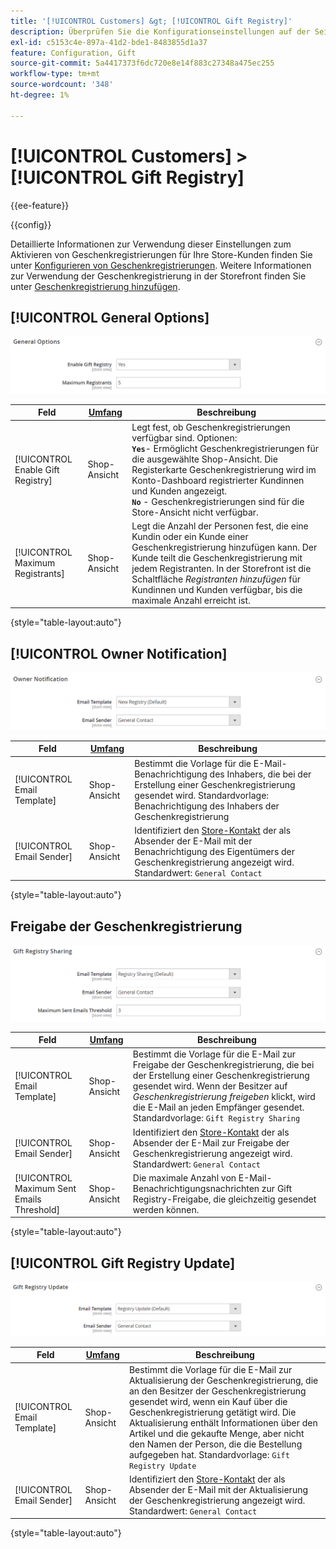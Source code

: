 ```yaml
---
title: '[!UICONTROL Customers] &gt; [!UICONTROL Gift Registry]'
description: Überprüfen Sie die Konfigurationseinstellungen auf der Seite [!UICONTROL Customers] &gt; [!UICONTROL Gift Registry] des Commerce Admin-Bereichs.
exl-id: c5153c4e-897a-41d2-bde1-8483855d1a37
feature: Configuration, Gift
source-git-commit: 5a4417373f6dc720e8e14f883c27348a475ec255
workflow-type: tm+mt
source-wordcount: '348'
ht-degree: 1%

---
```


# [!UICONTROL Customers] > [!UICONTROL Gift Registry]

{{ee-feature}}

{{config}}

Detaillierte Informationen zur Verwendung dieser Einstellungen zum Aktivieren von Geschenkregistrierungen für Ihre Store-Kunden finden Sie unter [Konfigurieren von Geschenkregistrierungen](../../merchandising-promotions/gift-registry-configure.md). Weitere Informationen zur Verwendung der Geschenkregistrierung in der Storefront finden Sie unter [Geschenkregistrierung hinzufügen](../../merchandising-promotions/gift-registry-search.md).

## [!UICONTROL General Options]

![Allgemeine Optionen](./assets/gift-registry-general-options.png)<!-- zoom -->

<!-- [General Options](https://experienceleague.adobe.com/de/docs/commerce-admin/marketing/merchandising/gift-registry/gift-registry-configure) -->

| Feld | [Umfang](../../getting-started/websites-stores-views.md#scope-settings) | Beschreibung |
|--- |--- |--- |
| [!UICONTROL Enable Gift Registry] | Shop-Ansicht | Legt fest, ob Geschenkregistrierungen verfügbar sind. Optionen: <br/>**`Yes`**- Ermöglicht Geschenkregistrierungen für die ausgewählte Shop-Ansicht. Die Registerkarte Geschenkregistrierung wird im Konto-Dashboard registrierter Kundinnen und Kunden angezeigt.<br/>**`No`** - Geschenkregistrierungen sind für die Store-Ansicht nicht verfügbar. |
| [!UICONTROL Maximum Registrants] | Shop-Ansicht | Legt die Anzahl der Personen fest, die eine Kundin oder ein Kunde einer Geschenkregistrierung hinzufügen kann. Der Kunde teilt die Geschenkregistrierung mit jedem Registranten. In der Storefront ist die Schaltfläche _Registranten hinzufügen_ für Kundinnen und Kunden verfügbar, bis die maximale Anzahl erreicht ist. |

{style="table-layout:auto"}

## [!UICONTROL Owner Notification]

![Benachrichtigung des Inhabers](./assets/gift-registry-owner-notification.png)<!-- zoom -->

<!-- [Owner Notification](https://experienceleague.adobe.com/de/docs/commerce-admin/marketing/merchandising/gift-registry/gift-registry-configure) -->

| Feld | [Umfang](../../getting-started/websites-stores-views.md#scope-settings) | Beschreibung |
|--- |--- |--- |
| [!UICONTROL Email Template] | Shop-Ansicht | Bestimmt die Vorlage für die E-Mail-Benachrichtigung des Inhabers, die bei der Erstellung einer Geschenkregistrierung gesendet wird. Standardvorlage: Benachrichtigung des Inhabers der Geschenkregistrierung |
| [!UICONTROL Email Sender] | Shop-Ansicht | Identifiziert den [Store-Kontakt](../../getting-started/store-details.md#store-email-addresses) der als Absender der E-Mail mit der Benachrichtigung des Eigentümers der Geschenkregistrierung angezeigt wird. Standardwert: `General Contact` |

{style="table-layout:auto"}

## Freigabe der Geschenkregistrierung

![Gift Registry Sharing](./assets/gift-registry-gift-registry-sharing.png)<!-- zoom -->

<!-- Gift Registry Sharing](https://experienceleague.adobe.com/de/docs/commerce-admin/marketing/merchandising/gift-registry/gift-registry-configure) -->

| Feld | [Umfang](../../getting-started/websites-stores-views.md#scope-settings) | Beschreibung |
|--- |--- |--- |
| [!UICONTROL Email Template] | Shop-Ansicht | Bestimmt die Vorlage für die E-Mail zur Freigabe der Geschenkregistrierung, die bei der Erstellung einer Geschenkregistrierung gesendet wird. Wenn der Besitzer auf _Geschenkregistrierung freigeben_ klickt, wird die E-Mail an jeden Empfänger gesendet. Standardvorlage: `Gift Registry Sharing` |
| [!UICONTROL Email Sender] | Shop-Ansicht | Identifiziert den [Store-Kontakt](../../getting-started/store-details.md#store-email-addresses) der als Absender der E-Mail zur Freigabe der Geschenkregistrierung angezeigt wird. Standardwert: `General Contact` |
| [!UICONTROL Maximum Sent Emails Threshold] | Shop-Ansicht | Die maximale Anzahl von E-Mail-Benachrichtigungsnachrichten zur Gift Registry-Freigabe, die gleichzeitig gesendet werden können. |

{style="table-layout:auto"}

## [!UICONTROL Gift Registry Update]

![Geschenkregistrierungs-Aktualisierung](./assets/gift-registry-gift-registry-update.png)<!-- zoom -->

<!-- [Gift Registry Update](https://experienceleague.adobe.com/de/docs/commerce-admin/marketing/merchandising/gift-registry/gift-registry-configure) -->

| Feld | [Umfang](../../getting-started/websites-stores-views.md#scope-settings) | Beschreibung |
|--- |--- |--- |
| [!UICONTROL Email Template] | Shop-Ansicht | Bestimmt die Vorlage für die E-Mail zur Aktualisierung der Geschenkregistrierung, die an den Besitzer der Geschenkregistrierung gesendet wird, wenn ein Kauf über die Geschenkregistrierung getätigt wird. Die Aktualisierung enthält Informationen über den Artikel und die gekaufte Menge, aber nicht den Namen der Person, die die Bestellung aufgegeben hat. Standardvorlage: `Gift Registry Update` |
| [!UICONTROL Email Sender] | Shop-Ansicht | Identifiziert den [Store-Kontakt](../../getting-started/store-details.md#store-email-addresses) der als Absender der E-Mail mit der Aktualisierung der Geschenkregistrierung angezeigt wird. Standardwert: `General Contact` |

{style="table-layout:auto"}
